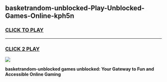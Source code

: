 
## basketrandom-unblocked-Play-Unblocked-Games-Online-kph5n
<h3>
<a href="https://premium76.site?title=basketrandom-unblocked&ref=25A">CLICK TO PLAY</a></h3>
<hr>

<h3>
<a href="https://premium76.site?title=basketrandom-unblocked&ref=25A">CLICK 2 PLAY</a>
  
</h3>

<a href="https://premium76.site?title=basketrandom-unblocked&ref=25A"><img src="https://clearcache.store/games.png"></a>


**basketrandom-unblocked games unblocked: Your Gateway to Fun and Accessible Online Gaming**
